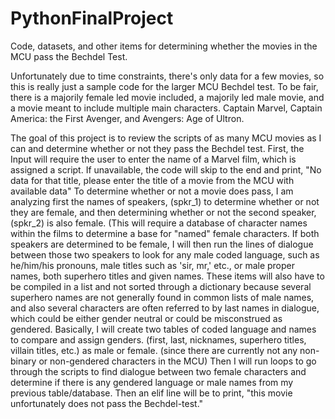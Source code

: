 # PythonFinalProject
Code, datasets, and other items for determining whether the movies in the MCU pass the Bechdel Test.

Unfortunately due to time constraints, there's only data for a few movies, so this is really just a sample code for the larger MCU Bechdel test. 
To be fair, there is a majorily female led movie included, a majorily led male movie, and a movie meant to include multiple main characters. 
Captain Marvel, Captain America: the First Avenger, and Avengers: Age of Ultron.

The goal of this project is to review the scripts of as many MCU movies as I can and determine whether or not they pass the Bechdel test.
First, the Input will require the user to enter the name of a Marvel film, which is assigned a script. 
If unavailable, the code will skip to the end and print, "No data for that title, please enter the title of a movie from the MCU with available data"
To determine whether or not a movie does pass, I am analyzing first the names of speakers, (spkr_1) to determine whether or not they are female, and then determining whether or not the second speaker, (spkr_2) is also female. 
(This will require a database of character names within the films to determine a base for "named" female characters.
If both speakers are determined to be female, I will then run the lines of dialogue between those two speakers to look for any male coded language, such as he/him/his pronouns, male titles such as 'sir, mr,' etc., or male proper names, both superhero titles and given names.
These items will also have to be compiled in a list and not sorted through a dictionary because several superhero names are not generally found in common lists of male names, and also several characters are often referred to by last names in dialogue, which could be either gender neutral or could be misconstrued as gendered.
Basically, I will create two tables of coded language and names to compare and assign genders. (first, last, nicknames, superhero titles, villain titles, etc.) as male or female. (since there are currently not any non-binary or non-gendered characters in the MCU)
Then I will run loops to go through the scripts to find dialogue between two female characters and determine if there is any gendered language or male names from my previous table/database.
Then an elif line will be to print, "this movie unfortunately does not pass the Bechdel-test." 
